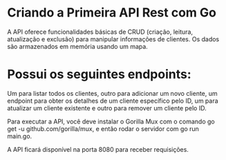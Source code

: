 # Criando a Primeira API Rest com Go

A API oferece funcionalidades básicas de CRUD (criação, leitura, atualização e exclusão) para manipular informações de clientes. Os dados são armazenados em memória usando um mapa.

# Possui os seguintes endpoints:

Um para listar todos os clientes, outro para adicionar um novo cliente, um endpoint para obter os detalhes de um cliente específico pelo ID, um para atualizar um cliente existente e outro para remover um cliente pelo ID.

Para executar a API, você deve instalar o Gorilla Mux com o comando go get -u github.com/gorilla/mux, e então rodar o servidor com go run main.go. 

A API ficará disponível na porta 8080 para receber requisições.
